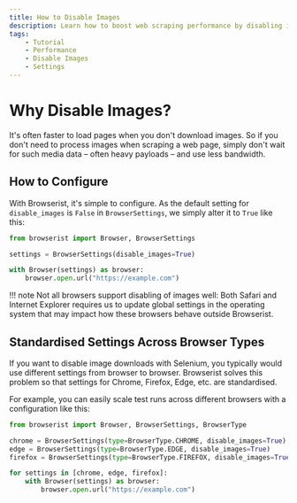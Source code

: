 ```yaml
---
title: How to Disable Images
description: Learn how to boost web scraping performance by disabling image downloads in Chrome, Firefox, Edge, etc. – standardised with Python across browser types.
tags:
    - Tutorial
    - Performance
    - Disable Images
    - Settings
---
```


# Why Disable Images?
It's often faster to load pages when you don't download images. So if you don't need to process images when scraping a web page, simply don't wait for such media data – often heavy payloads – and use less bandwidth.

## How to Configure
With Browserist, it's simple to configure. As the default setting for `disable_images` is `False` in `BrowserSettings`, we simply alter it to `True` like this:

```python linenums="1"
from browserist import Browser, BrowserSettings

settings = BrowserSettings(disable_images=True)

with Browser(settings) as browser:
    browser.open.url("https://example.com")
```

!!! note
    Not all browsers support disabling of images well: Both Safari and Internet Explorer requires us to update global settings in the operating system that may impact how these browsers behave outside Browserist.

## Standardised Settings Across Browser Types
If you want to disable image downloads with Selenium, you typically would use different settings from browser to browser. Browserist solves this problem so that settings for Chrome, Firefox, Edge, etc. are standardised.

For example, you can easily scale test runs across different browsers with a configuration like this:

```python linenums="1"
from browserist import Browser, BrowserSettings, BrowserType

chrome = BrowserSettings(type=BrowserType.CHROME, disable_images=True)
edge = BrowserSettings(type=BrowserType.EDGE, disable_images=True)
firefox = BrowserSettings(type=BrowserType.FIREFOX, disable_images=True)

for settings in [chrome, edge, firefox]:
    with Browser(settings) as browser:
        browser.open.url("https://example.com")
```
